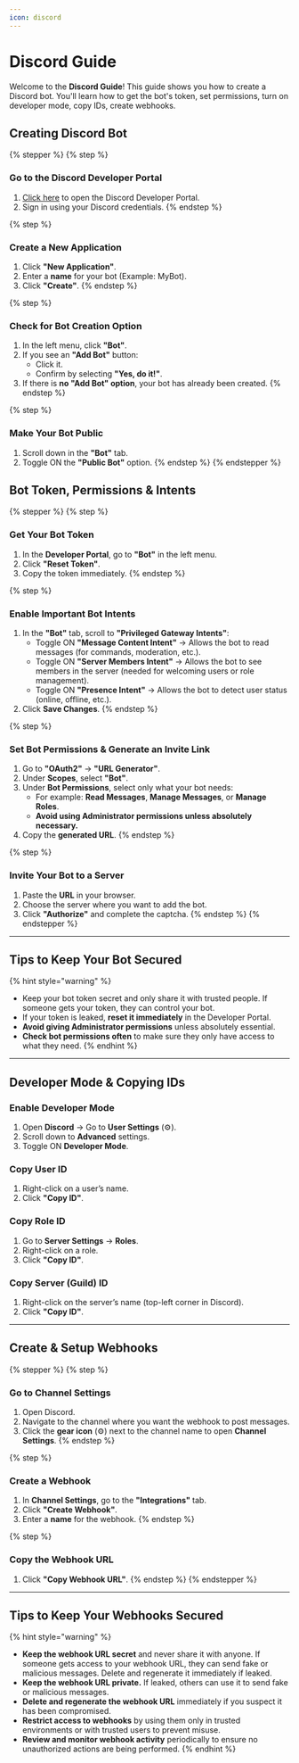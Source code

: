 ```yaml
---
icon: discord
---
```


# Discord Guide

Welcome to the **Discord Guide**! This guide shows you how to create a Discord bot. You'll learn how to get the bot's token, set permissions, turn on developer mode, copy IDs, create webhooks.

## Creating Discord Bot

{% stepper %}
{% step %}
### **Go to the Discord Developer Portal**

1. [Click here](https://discord.com/developers/applications) to open the Discord Developer Portal.
2. Sign in using your Discord credentials.
{% endstep %}

{% step %}
### **Create a New Application**

1. Click **"New Application"**.
2. Enter a **name** for your bot (Example: MyBot).
3. Click **"Create"**.
{% endstep %}

{% step %}
### **Check for Bot Creation Option**

1. In the left menu, click **"Bot"**.
2. If you see an **"Add Bot"** button:
   * Click it.
   * Confirm by selecting **"Yes, do it!"**.
3. If there is **no "Add Bot" option**, your bot has already been created.
{% endstep %}

{% step %}
### **Make Your Bot Public**

1. Scroll down in the **"Bot"** tab.
2. Toggle ON the **"Public Bot"** option.
{% endstep %}
{% endstepper %}

## Bot Token, Permissions & Intents

{% stepper %}
{% step %}
### **Get Your Bot Token**

1. In the **Developer Portal**, go to **"Bot"** in the left menu.
2. Click **"Reset Token"**.
3. Copy the token immediately.
{% endstep %}

{% step %}
### **Enable Important Bot Intents**

1. In the **"Bot"** tab, scroll to **"Privileged Gateway Intents"**:
   * Toggle ON **"Message Content Intent"** → Allows the bot to read messages (for commands, moderation, etc.).
   * Toggle ON **"Server Members Intent"** → Allows the bot to see members in the server (needed for welcoming users or role management).
   * Toggle ON **"Presence Intent"** → Allows the bot to detect user status (online, offline, etc.).
2. Click **Save Changes**.
{% endstep %}

{% step %}
### **Set Bot Permissions & Generate an Invite Link**

1. Go to **"OAuth2"** → **"URL Generator"**.
2. Under **Scopes**, select **"Bot"**.
3. Under **Bot Permissions**, select only what your bot needs:
   * For example: **Read Messages**, **Manage Messages**, or **Manage Roles**.
   * **Avoid using Administrator permissions unless absolutely necessary.**
4. Copy the **generated URL**.
{% endstep %}

{% step %}
### **Invite Your Bot to a Server**

1. Paste the **URL** in your browser.
2. Choose the server where you want to add the bot.
3. Click **"Authorize"** and complete the captcha.
{% endstep %}
{% endstepper %}

***

## **Tips to Keep Your Bot Secured**

{% hint style="warning" %}
* Keep your bot token secret and only share it with trusted people. If someone gets your token, they can control your bot.
* If your token is leaked, **reset it immediately** in the Developer Portal.
* **Avoid giving Administrator permissions** unless absolutely essential.
* **Check bot permissions often** to make sure they only have access to what they need.
{% endhint %}

***

## Developer Mode & Copying IDs

### **Enable Developer Mode**

1. Open **Discord** → Go to **User Settings** (⚙️).
2. Scroll down to **Advanced** settings.
3. Toggle ON **Developer Mode**.

### **Copy User ID**

1. Right-click on a user’s name.
2. Click **"Copy ID"**.

### **Copy Role ID**

1. Go to **Server Settings** → **Roles**.
2. Right-click on a role.
3. Click **"Copy ID"**.

### **Copy Server (Guild) ID**

1. Right-click on the server’s name (top-left corner in Discord).
2. Click **"Copy ID"**.

***

## Create & Setup Webhooks

{% stepper %}
{% step %}
### **Go to Channel Settings**

1. Open Discord.
2. Navigate to the channel where you want the webhook to post messages.
3. Click the **gear icon** (⚙️) next to the channel name to open **Channel Settings**.
{% endstep %}

{% step %}
### **Create a Webhook**

1. In **Channel Settings**, go to the **"Integrations"** tab.
2. Click **"Create Webhook"**.
3. Enter a **name** for the webhook.
{% endstep %}

{% step %}
### **Copy the Webhook URL**

1. Click **"Copy Webhook URL"**.
{% endstep %}
{% endstepper %}

***

## **Tips to Keep Your Webhooks Secured**

{% hint style="warning" %}
* **Keep the webhook URL secret** and never share it with anyone. If someone gets access to your webhook URL, they can send fake or malicious messages. Delete and regenerate it immediately if leaked.
* **Keep the webhook URL private.** If leaked, others can use it to send fake or malicious messages.
* **Delete and regenerate the webhook URL** immediately if you suspect it has been compromised.
* **Restrict access to webhooks** by using them only in trusted environments or with trusted users to prevent misuse.
* **Review and monitor webhook activity** periodically to ensure no unauthorized actions are being performed.
{% endhint %}

